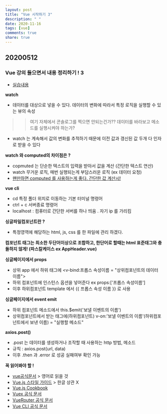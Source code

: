 ```yaml
---
layout: post
title: "Vue 시작하기 3"
description: " "
date: 2020-11-16
tags: [vue]
comments: true
share: true
---
```


## 20200512
### Vue 강의 들으면서 내용 정리하기 ! 3
- [실습내용](https://github.com/jina95/vueStudy_learnVueJs)

**watch**
- 데이터를 대상으로 넣을 수 있다. 데이터의 변화에 따라서 특정 로직을 실행할 수 있는 뷰의 속성 
>> 여기 자체에서 콘솔로그를 찍으면 안되는건가?? 데이터를 바라보고 메소드를 실행시켜야 하는가?
- watch 는 계속해서 값의 변화를 추적하기 때문에 이전 값과 갱신된 값 두개 다 인자로 받을 수 있다

**watch 와 computed의 차이점은 ?**
- copmuted 는 단순한 텍스트의 입력을 받아서 값을 계산 (간단한 텍스트 연산)
- watch 무거운 로직, 매번 실행되는게 부담스러운 로직 (ex 데이터 요청)
- [왠만하면 computed 를 사용하는게 좋다. 간단한 값 계산시!](https://vuejs.org/v2/guide/computed.html#ad)

**vue cli**
- cd 특정 폴더 위치로 이동하는 기본 터미널 명령어
- ctrl + c 서버종료 명령어
- localhost : 컴퓨터로 간단한 서버를 하나 띄움 . 자기 ip 를 가리킴

**싱글파일컴포넌트란 ?**
- 특정영역에 해당하는 html, js, css 를 한 파일에 관리 하겠다.

**컴포넌트 태그는 최소한 두단어이상으로 조합하고, 한단어로 할때는 html 표준태그와 충돌하지 않게! (파스칼케이스 ex AppHeader.vue)**

**싱글페이지에서 props**
- 상위 app 에서 하위 태그에 <v-bind:프롭스 속성이름 = "상위컴포넌트의 데이터 이름">
- 하위 컴포넌트에 인스턴스 옵션을 넣어준다 ex props:['프롭스 속성이름'] 
- 이후 하위컴포넌트 template 에서 {{ 프롭스 속성 이름 }} 로 사용 

**싱글페이지에서 event emit**
- 하위 컴포넌트 메소드에서 this.$emit('보낼 이벤트의 이름')
- 상위컴포넌트에서 받는 태그에(하위컴포넌트) v-on:'보낼 이벤트의 이름'(하위컴포넌트에서 보낸 이름) = "실행할 메소드"

**axios.post()**
- .post 는 데이터를 생성하거나 조작할 때 사용하는 http 방법, 메소드
- 규칙 : axios.post(url, data)
- 이후 .then 과 .error 로 성공 실패여부 확인 가능


**꼭 읽어봐야 할 !**
- [vue공식문서](https://vuejs.org/v2/guide/) > 영어로 읽을 것
- [Vue.js 스타일 가이드](https://vuejs.org/v2/style-guide/) > 한글 상관 X
- [Vue.js Cookbook](https://vuejs.org/v2/cookbook/)
- [Vuex 공식 문서](https://vuex.vuejs.org/)
- [VueRouter 공식 문서](https://router.vuejs.org/)
- [Vue CLI 공식 문서](https://cli.vuejs.org/) 

